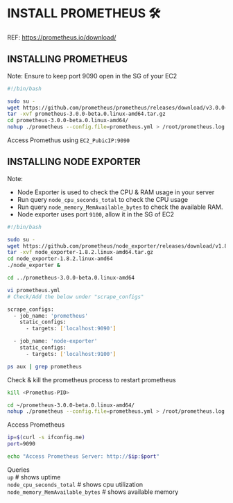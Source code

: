 # INSTALL PROMETHEUS 🛠️
REF: https://prometheus.io/download/

## INSTALLING PROMETHEUS
Note: Ensure to keep port 9090 open in the SG of your EC2
```sh
#!/bin/bash

sudo su -
wget https://github.com/prometheus/prometheus/releases/download/v3.0.0-beta.0/prometheus-3.0.0-beta.0.linux-amd64.tar.gz
tar -xvf prometheus-3.0.0-beta.0.linux-amd64.tar.gz
cd prometheus-3.0.0-beta.0.linux-amd64/
nohup ./prometheus --config.file=prometheus.yml > /root/prometheus.log 2>&1 &
```
Access Promethus using `EC2_PubicIP:9090`

## INSTALLING NODE EXPORTER
Note: 
* Node Exporter is used to check the CPU & RAM usage in your server
* Run query `node_cpu_seconds_total` to check the CPU usage
* Run query `node_memory_MemAvailable_bytes` to check the available RAM.
* Node exporter uses port `9100`, allow it in the SG of EC2
```sh
#!/bin/bash

sudo su -
wget https://github.com/prometheus/node_exporter/releases/download/v1.8.2/node_exporter-1.8.2.linux-amd64.tar.gz
tar -xvf node_exporter-1.8.2.linux-amd64.tar.gz
cd node_exporter-1.8.2.linux-amd64
./node_exporter &
```
```sh
cd ../prometheus-3.0.0-beta.0.linux-amd64
```
```sh
vi prometheus.yml
# Check/Add the below under "scrape_configs"
```
```sh
scrape_configs:
  - job_name: 'prometheus'
    static_configs:
      - targets: ['localhost:9090']

  - job_name: 'node-exporter'
    static_configs:
      - targets: ['localhost:9100']
```
```sh
ps aux | grep prometheus
```
Check & kill the prometheus process to restart prometheus
```sh
kill <Promethus-PID>
```
```sh
cd ~/prometheus-3.0.0-beta.0.linux-amd64/
nohup ./prometheus --config.file=prometheus.yml > /root/prometheus.log 2>&1 &
```

Access Prometheus
```sh
ip=$(curl -s ifconfig.me)
port=9090

echo "Access Prometheus Server: http://$ip:$port"
```

Queries <br>
`up`                              # shows uptime <br>
`node_cpu_seconds_total`          # shows cpu utilization <br>
`node_memory_MemAvailable_bytes`  # shows available memory 
